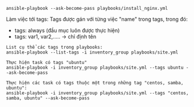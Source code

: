 ```
ansible-playbook --ask-become-pass playbooks/install_nginx.yml
```
Làm việc tới tags: Tags được gán với từng việc "name" trong tags, trong đó:
- tags: always (đầu mục luôn được thực hiện)
- tags: var1, var2,..... -> chỉ định tên
```
List cụ thể các tags trong playbooks:
ansible-playbook --list-tags -i inventory_group playbooks/site.yml
```

```
Thực hiện task có tags "ubuntu"
ansible-playbook -i inventory_group playbooks/site.yml --tags ubuntu --ask-become-pass
```

```
Thực hiện các task có tags thuộc một trong những tag "centos, samba, ubuntu":
ansible-playbook -i inventory_group playbooks/site.yml --tags "centos, samba, ubuntu" --ask-become-pass
```
